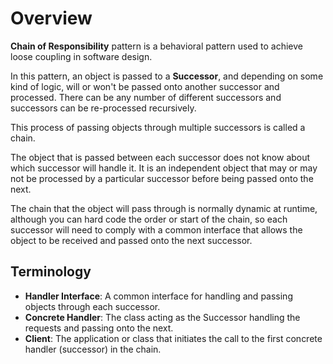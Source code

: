 # Overview

**Chain of Responsibility** pattern is a behavioral pattern used to achieve loose coupling in software design.

In this pattern, an object is passed to a **Successor**, and depending on some kind of logic, will or won't be passed onto another successor and processed. There can be any number of different successors and successors can be re-processed recursively.

This process of passing objects through multiple successors is called a chain.

The object that is passed between each successor does not know about which successor will handle it. It is an independent object that may or may not be processed by a particular successor before being passed onto the next.

The chain that the object will pass through is normally dynamic at runtime, although you can hard code the order or start of the chain, so each successor will need to comply with a common interface that allows the object to be received and passed onto the next successor.

## Terminology

- **Handler Interface**: A common interface for handling and passing objects through each successor.
- **Concrete Handler**: The class acting as the Successor handling the requests and passing onto the next.
- **Client**: The application or class that initiates the call to the first concrete handler (successor) in the chain.
